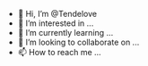 - 👋 Hi, I’m @Tendelove
- 👀 I’m interested in ...
- 🌱 I’m currently learning ...
- 💞️ I’m looking to collaborate on ...
- 📫 How to reach me ...

<!---
Tendelove/Tendelove is a ✨ special ✨ repository because its `README.md` (this file) appears on your GitHub profile.
You can click the Preview link to take a look at your changes.
--->

